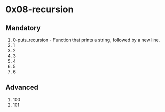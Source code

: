 # 0x08-recursion

## Mandatory

1. 0-puts_recursion - Function that prints a string, followed by a new line.
2. 1
3. 2
4. 3
5. 4
6. 5
7. 6

## Advanced

1. 100
2. 101
